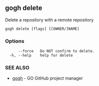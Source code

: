 ## gogh delete

Delete a repository with a remote repository

```
gogh delete [flags] [[OWNER/]NAME]
```

### Options

```
      --force   Do NOT confirm to delete.
  -h, --help    help for delete
```

### SEE ALSO

* [gogh](gogh.md)	 - GO GitHub project manager

